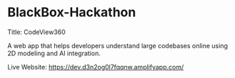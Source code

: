 # BlackBox-Hackathon
Title: CodeView360

A web app that helps developers understand large codebases online using 2D modeling and AI integration.

Live Website: https://dev.d3n2og0l7fqqnw.amplifyapp.com/
